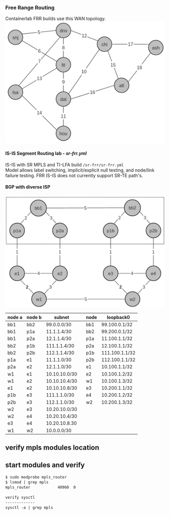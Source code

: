 ### Free Range Routing
Containerlab FRR builds use this WAN  topology.  
![Screenshot](frr-topo.png)

#### IS-IS Segment Routing lab  - _sr-frr.yml_
IS-IS with SR MPLS and TI-LFA build `/sr-frr/sr-frr.yml`  
Model allows label switching, implicit/explicit null testing, and node/link failure testing.  FRR IS-IS does not currently support SR-TE path's.    

#### BGP with diverse ISP

![Screenshot](isp-bgp.png)

 | node a | node b | subnet          |   |node  | loopback0        |
 |--------|--------|-----------------|---|------|------------------|
 | bb1    | bb2    |  99.0.0.0/30    |   | bb1  | 99.100.0.1/32    |
 | bb1    | p1a    |  11.1.1.4/30    |   | bb2  | 99.200.0.1/32    |
 | bb1    | p2a    |  12.1.1.4/30    |   | p1a  | 11.100.1.1/32    |
 | bb2    | p1b    |  111.1.1.4/30   |   | p2a  | 12.100.1.1/32    |
 | bb2    | p2b    |  112.1.1.4/30   |   | p1b  | 111.100.1.1/32   |
 | p1a    | e1     |  11.1.1.0/30    |   | p2b  | 112.100.1.1/32   |
 | p2a    | e2     |  12.1.1.0/30    |   | e1   | 10.100.1.1/32    |
 | w1     | e1     |  10.10.10.0/30  |   | e2   | 10.100.1.2/32    |
 | w1     | e2     |  10.10.10.4/30  |   | w1   | 10.100.1.3/32    |
 | e1     | e2     |  10.10.10.8/30  |   | e3   | 10.200.1.1/32    |
 | p1b    | e3     |  111.1.1.0/30   |   | e4   | 10.200.1.2/32    |
 | p2b    | e3     |  112.1.1.0/30   |   | w2   | 10.200.1.3/32    |
 | w2     | e3     |  10.20.10.0/30  |
 | w2     | e4     |  10.20.10.4/30  |
 | e3     | e4     |  10.20.10.8.30  |
 | w1     | w2     |  10.0.0.0/30    |




verify mpls modules location
----------------------------

start modules and verify
------------------------
```
$ sudo modprobe mpls_router
$ lsmod | grep mpls
mpls_router            40960  0

verify sysctl
-------------
sysctl -a | grep mpls
